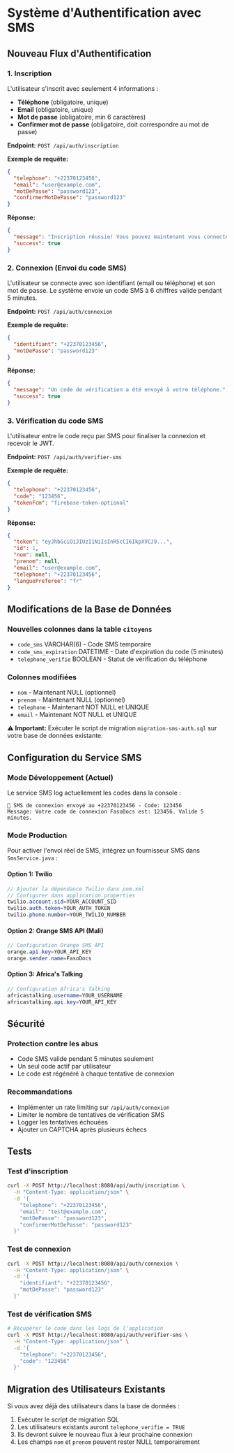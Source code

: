 # Système d'Authentification avec SMS

## Nouveau Flux d'Authentification

### 1. Inscription
L'utilisateur s'inscrit avec seulement 4 informations :
- **Téléphone** (obligatoire, unique)
- **Email** (obligatoire, unique)
- **Mot de passe** (obligatoire, min 6 caractères)
- **Confirmer mot de passe** (obligatoire, doit correspondre au mot de passe)

**Endpoint:** `POST /api/auth/inscription`

**Exemple de requête:**
```json
{
  "telephone": "+22370123456",
  "email": "user@example.com",
  "motDePasse": "password123",
  "confirmerMotDePasse": "password123"
}
```

**Réponse:**
```json
{
  "message": "Inscription réussie! Vous pouvez maintenant vous connecter.",
  "success": true
}
```

### 2. Connexion (Envoi du code SMS)
L'utilisateur se connecte avec son identifiant (email ou téléphone) et son mot de passe.
Le système envoie un code SMS à 6 chiffres valide pendant 5 minutes.

**Endpoint:** `POST /api/auth/connexion`

**Exemple de requête:**
```json
{
  "identifiant": "+22370123456",
  "motDePasse": "password123"
}
```

**Réponse:**
```json
{
  "message": "Un code de vérification a été envoyé à votre téléphone.",
  "success": true
}
```

### 3. Vérification du code SMS
L'utilisateur entre le code reçu par SMS pour finaliser la connexion et recevoir le JWT.

**Endpoint:** `POST /api/auth/verifier-sms`

**Exemple de requête:**
```json
{
  "telephone": "+22370123456",
  "code": "123456",
  "tokenFcm": "firebase-token-optional"
}
```

**Réponse:**
```json
{
  "token": "eyJhbGciOiJIUzI1NiIsInR5cCI6IkpXVCJ9...",
  "id": 1,
  "nom": null,
  "prenom": null,
  "email": "user@example.com",
  "telephone": "+22370123456",
  "languePreferee": "fr"
}
```

## Modifications de la Base de Données

### Nouvelles colonnes dans la table `citoyens`
- `code_sms` VARCHAR(6) - Code SMS temporaire
- `code_sms_expiration` DATETIME - Date d'expiration du code (5 minutes)
- `telephone_verifie` BOOLEAN - Statut de vérification du téléphone

### Colonnes modifiées
- `nom` - Maintenant NULL (optionnel)
- `prenom` - Maintenant NULL (optionnel)
- `telephone` - Maintenant NOT NULL et UNIQUE
- `email` - Maintenant NOT NULL et UNIQUE

**⚠️ Important:** Exécuter le script de migration `migration-sms-auth.sql` sur votre base de données existante.

## Configuration du Service SMS

### Mode Développement (Actuel)
Le service SMS log actuellement les codes dans la console :
```
📱 SMS de connexion envoyé au +22370123456 - Code: 123456
Message: Votre code de connexion FasoDocs est: 123456. Valide 5 minutes.
```

### Mode Production
Pour activer l'envoi réel de SMS, intégrez un fournisseur SMS dans `SmsService.java` :

#### Option 1: Twilio
```java
// Ajouter la dépendance Twilio dans pom.xml
// Configurer dans application.properties
twilio.account.sid=YOUR_ACCOUNT_SID
twilio.auth.token=YOUR_AUTH_TOKEN
twilio.phone.number=YOUR_TWILIO_NUMBER
```

#### Option 2: Orange SMS API (Mali)
```java
// Configuration Orange SMS API
orange.api.key=YOUR_API_KEY
orange.sender.name=FasoDocs
```

#### Option 3: Africa's Talking
```java
// Configuration Africa's Talking
africastalking.username=YOUR_USERNAME
africastalking.api.key=YOUR_API_KEY
```

## Sécurité

### Protection contre les abus
- Code SMS valide pendant 5 minutes seulement
- Un seul code actif par utilisateur
- Le code est régénéré à chaque tentative de connexion

### Recommandations
- Implémenter un rate limiting sur `/api/auth/connexion`
- Limiter le nombre de tentatives de vérification SMS
- Logger les tentatives échouées
- Ajouter un CAPTCHA après plusieurs échecs

## Tests

### Test d'inscription
```bash
curl -X POST http://localhost:8080/api/auth/inscription \
  -H "Content-Type: application/json" \
  -d '{
    "telephone": "+22370123456",
    "email": "test@example.com",
    "motDePasse": "password123",
    "confirmerMotDePasse": "password123"
  }'
```

### Test de connexion
```bash
curl -X POST http://localhost:8080/api/auth/connexion \
  -H "Content-Type: application/json" \
  -d '{
    "identifiant": "+22370123456",
    "motDePasse": "password123"
  }'
```

### Test de vérification SMS
```bash
# Récupérer le code dans les logs de l'application
curl -X POST http://localhost:8080/api/auth/verifier-sms \
  -H "Content-Type: application/json" \
  -d '{
    "telephone": "+22370123456",
    "code": "123456"
  }'
```

## Migration des Utilisateurs Existants

Si vous avez déjà des utilisateurs dans la base de données :

1. Exécuter le script de migration SQL
2. Les utilisateurs existants auront `telephone_verifie = TRUE`
3. Ils devront suivre le nouveau flux à leur prochaine connexion
4. Les champs `nom` et `prenom` peuvent rester NULL temporairement

